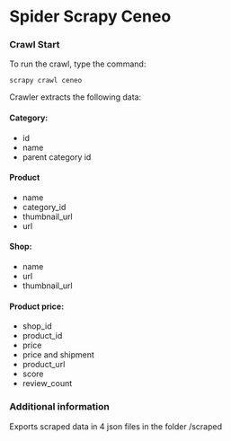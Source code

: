 # Spider Scrapy Ceneo

### Crawl Start
To run the crawl, type the command:
```
scrapy crawl ceneo
```


Crawler extracts the following data:

#### Category:
- id
- name
- parent category id

#### Product
- name
- category_id
- thumbnail_url
- url

#### Shop:
- name
- url
- thumbnail_url

#### Product price:
- shop_id
- product_id
- price
- price and shipment
- product_url
- score
- review_count

### Additional information
Exports scraped data  in 4 json files in the folder /scraped

